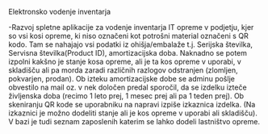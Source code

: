 
Elektronsko vodenje inventarja

-Razvoj spletne aplikacije za vodenje inventarja IT opreme v podjetju, kjer so vsi kosi opreme, ki niso označeni kot potrošni material označeni s QR kodo. Tam se nahajajo vsi podatki iz ohišja/embalaže t.j. Serijska številka, Servisna številka(Product ID), amortizacijska doba. Naknadno se potem izpolni kakšno je stanje kosa opreme, ali je ta kos opreme v uporabi, v skladišču ali pa morda zaradi različnih razlogov odstranjen (zlomljen, pokvarjen, prodan).  Ob izteku amortizacijske dobe se adminu pošlje obvestilo na mail oz. v nek določen predal sporočil, da se izdelku izteče življenska doba (recimo 1 leto prej, 1 mesec prej ali pa 1 teden prej). Ob skeniranju QR kode se uporabniku na napravi izpiše izkaznica izdelka. (Na izkaznici je možno dodeliti stanje ali je kos opreme v uporabi ali skladišču). V bazi je tudi seznam zaposlenih katerim se lahko dodeli lastništvo opreme.

